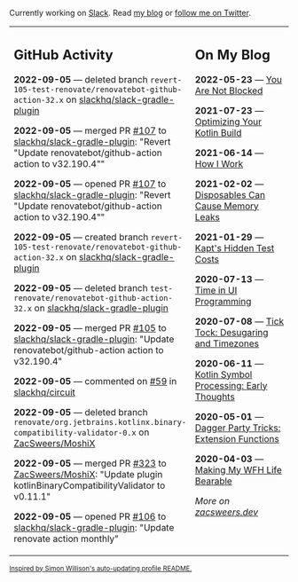 Currently working on [Slack](https://slack.com/). Read [my blog](https://zacsweers.dev/) or [follow me on Twitter](https://twitter.com/ZacSweers).

<table><tr><td valign="top" width="60%">

## GitHub Activity
<!-- githubActivity starts -->
**2022-09-05** — deleted branch `revert-105-test-renovate/renovatebot-github-action-32.x` on [slackhq/slack-gradle-plugin](https://github.com/slackhq/slack-gradle-plugin)

**2022-09-05** — merged PR [#107](https://github.com/slackhq/slack-gradle-plugin/pull/107) to [slackhq/slack-gradle-plugin](https://github.com/slackhq/slack-gradle-plugin): "Revert "Update renovatebot/github-action action to v32.190.4""

**2022-09-05** — opened PR [#107](https://github.com/slackhq/slack-gradle-plugin/pull/107) to [slackhq/slack-gradle-plugin](https://github.com/slackhq/slack-gradle-plugin): "Revert "Update renovatebot/github-action action to v32.190.4""

**2022-09-05** — created branch `revert-105-test-renovate/renovatebot-github-action-32.x` on [slackhq/slack-gradle-plugin](https://github.com/slackhq/slack-gradle-plugin)

**2022-09-05** — deleted branch `test-renovate/renovatebot-github-action-32.x` on [slackhq/slack-gradle-plugin](https://github.com/slackhq/slack-gradle-plugin)

**2022-09-05** — merged PR [#105](https://github.com/slackhq/slack-gradle-plugin/pull/105) to [slackhq/slack-gradle-plugin](https://github.com/slackhq/slack-gradle-plugin): "Update renovatebot/github-action action to v32.190.4"

**2022-09-05** — commented on [#59](https://github.com/slackhq/circuit/pull/59#issuecomment-1237021694) in [slackhq/circuit](https://github.com/slackhq/circuit)

**2022-09-05** — deleted branch `renovate/org.jetbrains.kotlinx.binary-compatibility-validator-0.x` on [ZacSweers/MoshiX](https://github.com/ZacSweers/MoshiX)

**2022-09-05** — merged PR [#323](https://github.com/ZacSweers/MoshiX/pull/323) to [ZacSweers/MoshiX](https://github.com/ZacSweers/MoshiX): "Update plugin kotlinBinaryCompatibilityValidator to v0.11.1"

**2022-09-05** — opened PR [#106](https://github.com/slackhq/slack-gradle-plugin/pull/106) to [slackhq/slack-gradle-plugin](https://github.com/slackhq/slack-gradle-plugin): "Update renovate action monthly"
<!-- githubActivity ends -->
</td><td valign="top" width="40%">

## On My Blog
<!-- blog starts -->
**2022-05-23** — [You Are Not Blocked](https://www.zacsweers.dev/you-are-not-blocked/)

**2021-07-23** — [Optimizing Your Kotlin Build](https://www.zacsweers.dev/optimizing-your-kotlin-build/)

**2021-06-14** — [How I Work](https://www.zacsweers.dev/how-i-work/)

**2021-02-02** — [Disposables Can Cause Memory Leaks](https://www.zacsweers.dev/disposables-can-cause-memory-leaks/)

**2021-01-29** — [Kapt's Hidden Test Costs](https://www.zacsweers.dev/kapts-hidden-test-costs/)

**2020-07-13** — [Time in UI Programming](https://www.zacsweers.dev/time-in-ui/)

**2020-07-08** — [Tick Tock: Desugaring and Timezones](https://www.zacsweers.dev/ticktock-desugaring-timezones/)

**2020-06-11** — [Kotlin Symbol Processing: Early Thoughts](https://www.zacsweers.dev/kotlin-symbol-processor-early-thoughts/)

**2020-05-01** — [Dagger Party Tricks: Extension Functions](https://www.zacsweers.dev/dagger-party-tricks-extension-functions/)

**2020-04-03** — [Making My WFH Life Bearable](https://www.zacsweers.dev/making-wfh-life-bearable/)
<!-- blog ends -->
_More on [zacsweers.dev](https://zacsweers.dev/)_
</td></tr></table>

<sub><a href="https://simonwillison.net/2020/Jul/10/self-updating-profile-readme/">Inspired by Simon Willison's auto-updating profile README.</a></sub>